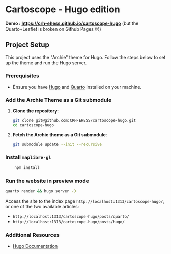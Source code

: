# Cartoscope - Hugo edition

**Demo : https://crh-ehess.github.io/cartoscope-hugo** (but the Quarto+Leaflet is broken on Github Pages 😥)

## Project Setup

This project uses the "Archie" theme for Hugo. Follow the steps below to set up the theme and run the Hugo server.

### Prerequisites

- Ensure you have [Hugo](https://gohugo.io/getting-started/installing/) and [Quarto](https://quarto.org/) installed on your machine.

### Add the Archie Theme as a Git submodule

1. **Clone the repository**:

    ```bash
    git clone git@github.com:CRH-EHESS/cartoscope-hugo.git
    cd cartoscope-hugo
    ```

2. **Fetch the Archie theme as a Git submodule**:

    ```bash
    git submodule update --init --recursive
    ```

### Install `maplibre-gl`

```bash
    npm install
```

### Run the website in preview mode

```bash
quarto render && hugo server -D
```

Access the site to the index page `http://localhost:1313/cartoscope-hugo/`, or one of the two available articles:

- `http://localhost:1313/cartoscope-hugo/posts/quarto/`
- `http://localhost:1313/cartoscope-hugo/posts/hugo/`

### Additional Resources

- [Hugo Documentation](https://gohugo.io/documentation/)
